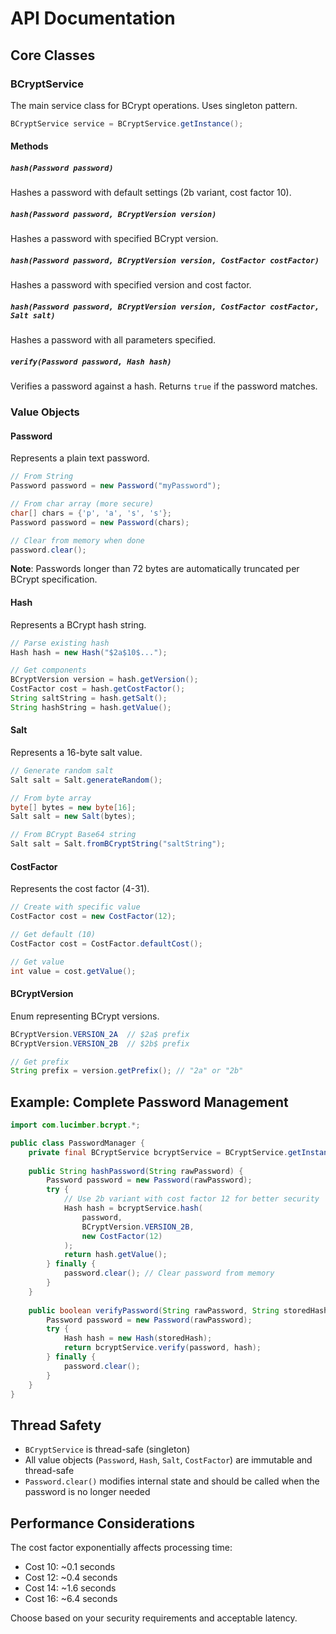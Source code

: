 # API Documentation

## Core Classes

### BCryptService

The main service class for BCrypt operations. Uses singleton pattern.

```java
BCryptService service = BCryptService.getInstance();
```

#### Methods

##### `hash(Password password)`
Hashes a password with default settings (2b variant, cost factor 10).

##### `hash(Password password, BCryptVersion version)`
Hashes a password with specified BCrypt version.

##### `hash(Password password, BCryptVersion version, CostFactor costFactor)`
Hashes a password with specified version and cost factor.

##### `hash(Password password, BCryptVersion version, CostFactor costFactor, Salt salt)`
Hashes a password with all parameters specified.

##### `verify(Password password, Hash hash)`
Verifies a password against a hash. Returns `true` if the password matches.

### Value Objects

#### Password

Represents a plain text password.

```java
// From String
Password password = new Password("myPassword");

// From char array (more secure)
char[] chars = {'p', 'a', 's', 's'};
Password password = new Password(chars);

// Clear from memory when done
password.clear();
```

**Note**: Passwords longer than 72 bytes are automatically truncated per BCrypt specification.

#### Hash

Represents a BCrypt hash string.

```java
// Parse existing hash
Hash hash = new Hash("$2a$10$...");

// Get components
BCryptVersion version = hash.getVersion();
CostFactor cost = hash.getCostFactor();
String saltString = hash.getSalt();
String hashString = hash.getValue();
```

#### Salt

Represents a 16-byte salt value.

```java
// Generate random salt
Salt salt = Salt.generateRandom();

// From byte array
byte[] bytes = new byte[16];
Salt salt = new Salt(bytes);

// From BCrypt Base64 string
Salt salt = Salt.fromBCryptString("saltString");
```

#### CostFactor

Represents the cost factor (4-31).

```java
// Create with specific value
CostFactor cost = new CostFactor(12);

// Get default (10)
CostFactor cost = CostFactor.defaultCost();

// Get value
int value = cost.getValue();
```

#### BCryptVersion

Enum representing BCrypt versions.

```java
BCryptVersion.VERSION_2A  // $2a$ prefix
BCryptVersion.VERSION_2B  // $2b$ prefix

// Get prefix
String prefix = version.getPrefix(); // "2a" or "2b"
```

## Example: Complete Password Management

```java
import com.lucimber.bcrypt.*;

public class PasswordManager {
    private final BCryptService bcryptService = BCryptService.getInstance();
    
    public String hashPassword(String rawPassword) {
        Password password = new Password(rawPassword);
        try {
            // Use 2b variant with cost factor 12 for better security
            Hash hash = bcryptService.hash(
                password, 
                BCryptVersion.VERSION_2B, 
                new CostFactor(12)
            );
            return hash.getValue();
        } finally {
            password.clear(); // Clear password from memory
        }
    }
    
    public boolean verifyPassword(String rawPassword, String storedHash) {
        Password password = new Password(rawPassword);
        try {
            Hash hash = new Hash(storedHash);
            return bcryptService.verify(password, hash);
        } finally {
            password.clear();
        }
    }
}
```

## Thread Safety

- `BCryptService` is thread-safe (singleton)
- All value objects (`Password`, `Hash`, `Salt`, `CostFactor`) are immutable and thread-safe
- `Password.clear()` modifies internal state and should be called when the password is no longer needed

## Performance Considerations

The cost factor exponentially affects processing time:
- Cost 10: ~0.1 seconds
- Cost 12: ~0.4 seconds  
- Cost 14: ~1.6 seconds
- Cost 16: ~6.4 seconds

Choose based on your security requirements and acceptable latency.